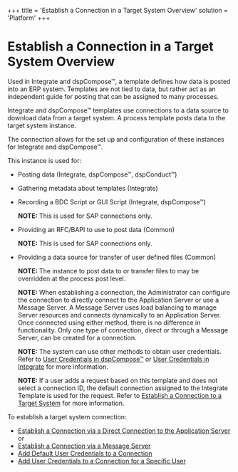 +++
title = 'Establish a Connection in a Target System Overview'
solution = 'Platform'
+++

# Establish a Connection in a Target System Overview

Used in Integrate and dspCompose™, a template defines how data is posted
into an ERP system. Templates are not tied to data, but rather act as an
independent guide for posting that can be assigned to many processes.

Integrate and dspCompose™ templates use connections to a data source to
download data from a target system. A process template posts data to the
target system instance.  

The connection allows for the set up and configuration of these
instances for Integrate and dspCompose™.

This instance is used for:

  - Posting data (Integrate, dspCompose™, dspConduct™)

  - Gathering metadata about templates (Integrate)

  - Recording a BDC Script or GUI Script (Integrate, dspCompose™)
    
    **NOTE:** This is used for SAP connections only.

  - Providing an RFC/BAPI to use to post data (Common)
    
    **NOTE:** This is used for SAP connections only.

  - Providing a data source for transfer of user defined files (Common)
    
    **NOTE:** The instance to post data to or transfer files to may be
    overridden at the process post level.
    
    **NOTE:** When establishing a connection, the Administrator can
    configure the connection to directly connect to the Application
    Server or use a Message Server. A Message Server uses load balancing
    to manage Server resources and connects dynamically to an
    Application Server. Once connected using either method, there is no
    difference in functionality. Only one type of connection, direct or
    through a Message Server, can be created for a connection.
    
    **NOTE:** The system can use other methods to obtain user
    credentials. Refer to [User Credentials in
    dspCompose™](../../../Data_Quality/dspCompose/Config/User_Credentials_in_dspCompose.htm)
    or [User Credentials in
    Integrate](../../Integrate/Config/User_Credentials_in_Integrate.htm)
    for more information.
    
    **NOTE:** If a user adds a request based on this template and does
    not select a connection ID, the default connection assigned to the
    Integrate Template is used for the request. Refer to [Establish a
    Connection to a Target
    System](Establish_a_Connection_to_a_target_system_Overview.htm) for
    more information.

To establish a target system connection:

  - [Establish a Connection via a Direct Connection to the Application
    Server](Establish_a_Connection_Direct_Connection.htm) or
  - [Establish a Connection via a Message
    Server](Establish_a_Connection_via_a_Message_Server.htm)
  - [Add Default User Credentials to a
    Connection](Add_Default_User_Credentials_to_a_Connection.htm)
  - [Add User Credentials to a Connection for a Specific
    User](Add_User_Credentials_to_an_SAP_Connection_for_a_Specific_Use.htm)
